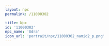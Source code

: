 ```yaml
---
layout: npc
permalink: /11000302

title: Npc
id: '11000302'
npc_name: 'Udra'
icon_url: 'portrait/npc/11000302_namid2_p.png'
---
```

